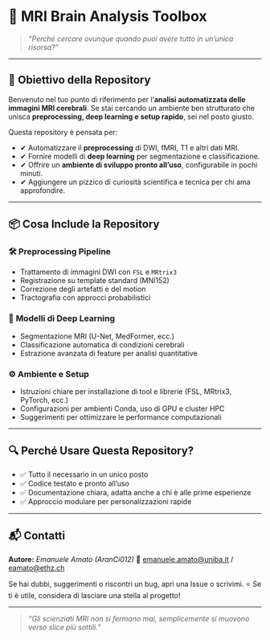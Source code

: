 # 🧠 MRI Brain Analysis Toolbox

> *“Perché cercare ovunque quando puoi avere tutto in un’unica risorsa?”*

---

## 🎯 Obiettivo della Repository

Benvenuto nel tuo punto di riferimento per l’**analisi automatizzata delle immagini MRI cerebrali**.
Se stai cercando un ambiente ben strutturato che unisca **preprocessing, deep learning e setup rapido**, sei nel posto giusto.

Questa repository è pensata per:

* ✔ Automatizzare il **preprocessing** di DWI, fMRI, T1 e altri dati MRI.
* ✔ Fornire modelli di **deep learning** per segmentazione e classificazione.
* ✔ Offrire un **ambiente di sviluppo pronto all’uso**, configurabile in pochi minuti.
* ✔ Aggiungere un pizzico di curiosità scientifica e tecnica per chi ama approfondire.

---

## 📦 Cosa Include la Repository

### 🛠️ **Preprocessing Pipeline**

* Trattamento di immagini DWI con `FSL` e `MRtrix3`
* Registrazione su template standard (MNI152)
* Correzione degli artefatti e del motion
* Tractografia con approcci probabilistici

### 🧠 **Modelli di Deep Learning**

* Segmentazione MRI (U-Net, MedFormer, ecc.)
* Classificazione automatica di condizioni cerebrali
* Estrazione avanzata di feature per analisi quantitative

### ⚙️ **Ambiente e Setup**

* Istruzioni chiare per installazione di tool e librerie (FSL, MRtrix3, PyTorch, ecc.)
* Configurazioni per ambienti Conda, uso di GPU e cluster HPC
* Suggerimenti per ottimizzare le performance computazionali

---

## 🔍 Perché Usare Questa Repository?

* ✅ Tutto il necessario in un unico posto
* ✅ Codice testato e pronto all’uso
* ✅ Documentazione chiara, adatta anche a chi è alle prime esperienze
* ✅ Approccio modulare per personalizzazioni rapide

---

## 📬 Contatti

**Autore:** *Emanuele Amato (AranCi012)*
📧 [emanuele.amato@uniba.it](mailto:emanuele.amato@uniba.it) / [eamato@ethz.ch](mailto:eamato@ethz.ch)

Se hai dubbi, suggerimenti o riscontri un bug, apri una Issue o scrivimi.
⭐ Se ti è utile, considera di lasciare una stella al progetto!

---

> *“Gli scienziati MRI non si fermano mai, semplicemente si muovono verso slice più sottili.”*
